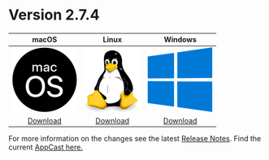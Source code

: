# Version 2.7.4

| macOS | Linux | Windows |
| :---------: | :---------: | :---------: |
| [![](assets/macos.png)](downloads/2.7.4/metadata-2.7.4.zip) | [![](assets/linux.png)](downloads/2.7.4/metadata-2.7.4.zip) | [![](assets/windows.png)](downloads/2.7.4/metadata-2.7.4.zip) |
| [Download](downloads/2.7.4/metadata-2.7.4.zip) | [Download](downloads/2.7.4/metadata-2.7.4.zip) | [Download](downloads/2.7.4/metadata-2.7.4.zip)|

For more information on the changes see the latest [Release Notes](release-notes/2.7.4/release_notes.html).
Find the current [AppCast here.](appcast.xml)

